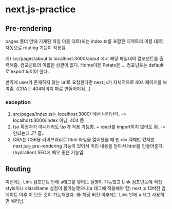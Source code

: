 # next.js-practice

## Pre-rendering

pages 폴더 안에 기재된 파일 이름 대로(또는 index.ts를 포함한 디렉토리 이름 대로)
자동으로 routing 기능이 적용됨.

예) src/pages/about.ts
localhost:3000/about 에서 해당 파일내의 컴포넌트를 출력해줌.
컴포넌트의 이름은 상관이 없다. Home이든 Potato든 ...
컴포넌트는 default로 export 되어야 한다.

만약에 user가 존재하지 않는 url로 요청한다면
next.js가 자체적으로 404 페이지를 보여줌. (CRA는 404페이지 따로 만들어야됨...)

### exception

1. src/pages/index.ts는 localhost:3000/ 에서 나타난다.
   -> localhost:3000/index 아님. 404 뜸
2. tsx 확장자가 아니더라도 tsx가 적용 가능함. + react를 import하지 않아도 됨.
   -> 안되는데..?? 흠..
3. CRA는 CSR용 라이브러리로 html 파일을 열어봤을 때 빈 div 객체만 있지만
   next.js는 pre-rendering 기능이 있어서 미리 내용을 담아서 html을 만들어준다. (hydration)
   SEO에 매우 좋은 기능임.

## Routing

이전에는 Link 컴포넌트 안에 a태그를 넣어도 실행이 가능했고
Link 컴포넌트에 직접 style이나 className 설정이 불가능했으나(a 태그에 적용해야 함)
next.js 13버전 업데이트 이후 이 모든 것이 가능해졌다. 😎
해당 버전 이후에는 Link 안에 a 태그 사용하면 에러남.
